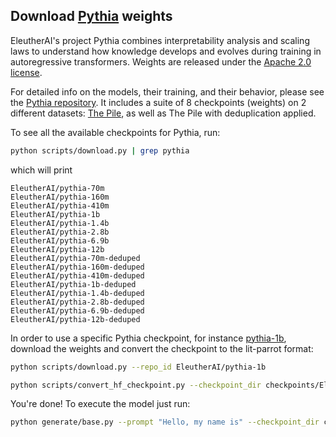 ## Download [Pythia](https://github.com/EleutherAI/pythia) weights

EleutherAI's project Pythia combines interpretability analysis and scaling laws to understand how knowledge develops and evolves during training in autoregressive transformers. Weights are released under the [Apache 2.0 license](https://www.apache.org/licenses/LICENSE-2.0).

For detailed info on the models, their training, and their behavior, please see the [Pythia repository](https://github.com/EleutherAI/pythia).
It includes a suite of 8 checkpoints (weights) on 2 different datasets: [The Pile](https://pile.eleuther.ai/), as well as The Pile with deduplication applied.

To see all the available checkpoints for Pythia, run:

```bash
python scripts/download.py | grep pythia
```

which will print

```text
EleutherAI/pythia-70m
EleutherAI/pythia-160m
EleutherAI/pythia-410m
EleutherAI/pythia-1b
EleutherAI/pythia-1.4b
EleutherAI/pythia-2.8b
EleutherAI/pythia-6.9b
EleutherAI/pythia-12b
EleutherAI/pythia-70m-deduped
EleutherAI/pythia-160m-deduped
EleutherAI/pythia-410m-deduped
EleutherAI/pythia-1b-deduped
EleutherAI/pythia-1.4b-deduped
EleutherAI/pythia-2.8b-deduped
EleutherAI/pythia-6.9b-deduped
EleutherAI/pythia-12b-deduped
```

In order to use a specific Pythia checkpoint, for instance [pythia-1b](https://huggingface.co/EleutherAI/pythia-1b), download the weights and convert the checkpoint to the lit-parrot format:

```bash
python scripts/download.py --repo_id EleutherAI/pythia-1b

python scripts/convert_hf_checkpoint.py --checkpoint_dir checkpoints/EleutherAI/pythia-1b
```

You're done! To execute the model just run:

```bash
python generate/base.py --prompt "Hello, my name is" --checkpoint_dir checkpoints/EleutherAI/pythia-1b
```
